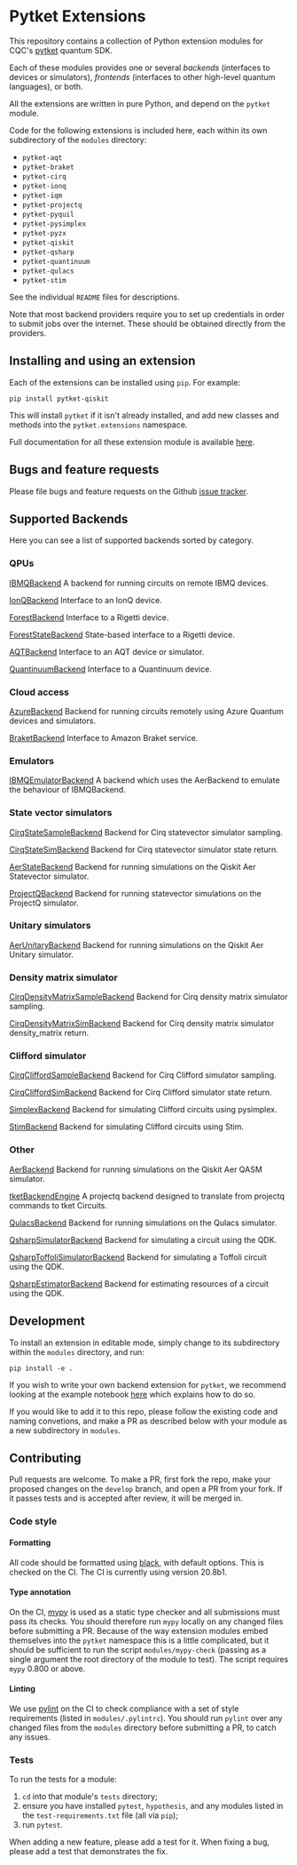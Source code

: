 # Pytket Extensions

This repository contains a collection of Python extension modules for CQC's
[pytket](https://cqcl.github.io/tket/pytket/api/index.html) quantum SDK.

Each of these modules provides one or several _backends_ (interfaces to devices
or simulators), _frontends_ (interfaces to other high-level quantum languages),
or both.

All the extensions are written in pure Python, and depend on the `pytket`
module.

Code for the following extensions is included here, each within its own
subdirectory of the `modules` directory:

* `pytket-aqt`
* `pytket-braket`
* `pytket-cirq`
* `pytket-ionq`
* `pytket-iqm`
* `pytket-projectq`
* `pytket-pyquil`
* `pytket-pysimplex`
* `pytket-pyzx`
* `pytket-qiskit`
* `pytket-qsharp`
* `pytket-quantinuum`
* `pytket-qulacs`
* `pytket-stim`

See the individual `README` files for descriptions.

Note that most backend providers require you to set up credentials in order to
submit jobs over the internet. These should be obtained directly from the
providers.

## Installing and using an extension

Each of the extensions can be installed using `pip`. For example:

```shell
pip install pytket-qiskit
```

This will install `pytket` if it isn't already installed, and add new classes
and methods into the `pytket.extensions` namespace.

Full documentation for all these extension module is available
[here](https://cqcl.github.io/pytket-extensions/api/index.html).

## Bugs and feature requests

Please file bugs and feature requests on the Github
[issue tracker](https://github.com/CQCL/pytket-extensions/issues).

## Supported Backends

Here you can see a list of supported backends sorted by category.

### QPUs

[IBMQBackend](https://cqcl.github.io/pytket-extensions/api/qiskit/api.html#pytket.extensions.qiskit.IBMQBackend)
A backend for running circuits on remote IBMQ devices.

[IonQBackend](https://cqcl.github.io/pytket-extensions/api/ionq/api.html#pytket.extensions.ionq.IonQBackend)
Interface to an IonQ device.

[ForestBackend](https://cqcl.github.io/pytket-extensions/api/pyquil/api.html#pytket.extensions.pyquil.ForestBackend)
Interface to a Rigetti device.

[ForestStateBackend](https://cqcl.github.io/pytket-extensions/api/pyquil/api.html#pytket.extensions.pyquil.ForestStateBackend)
State-based interface to a Rigetti device.

[AQTBackend](https://cqcl.github.io/pytket-extensions/api/aqt/api.html#pytket.extensions.aqt.AQTBackend)
Interface to an AQT device or simulator.

[QuantinuumBackend](https://cqcl.github.io/pytket-extensions/api/quantinuum/api.html#pytket.extensions.quantinuum.QuantinuumBackend)
Interface to a Quantinuum device.

### Cloud access

[AzureBackend](https://cqcl.github.io/pytket-extensions/api/qsharp/api.html#pytket.extensions.qsharp.AzureBackend)
Backend for running circuits remotely using Azure Quantum devices and simulators.

[BraketBackend](https://cqcl.github.io/pytket-extensions/api/braket/api.html#pytket.extensions.braket.BraketBackend)
Interface to Amazon Braket service.

### Emulators

[IBMQEmulatorBackend](https://cqcl.github.io/pytket-extensions/api/qiskit/api.html#pytket.extensions.qiskit.IBMQEmulatorBackend)
A backend which uses the AerBackend to emulate the behaviour of IBMQBackend.

### State vector simulators

[CirqStateSampleBackend](https://cqcl.github.io/pytket-extensions/api/cirq/api.html#pytket.extensions.cirq.CirqStateSampleBackend)
Backend for Cirq statevector simulator sampling.

[CirqStateSimBackend](https://cqcl.github.io/pytket-extensions/api/cirq/api.html#pytket.extensions.cirq.CirqStateSimBackend)
Backend for Cirq statevector simulator state return.

[AerStateBackend](https://cqcl.github.io/pytket-extensions/api/qiskit/api.html#pytket.extensions.qiskit.AerStateBackend)
Backend for running simulations on the Qiskit Aer Statevector simulator.

[ProjectQBackend](https://cqcl.github.io/pytket-extensions/api/projectq/api.html#pytket.extensions.projectq.ProjectQBackend)
Backend for running statevector simulations on the ProjectQ simulator.

### Unitary simulators

[AerUnitaryBackend](https://cqcl.github.io/pytket-extensions/api/qiskit/api.html#pytket.extensions.qiskit.AerUnitaryBackend)
Backend for running simulations on the Qiskit Aer Unitary simulator.

### Density matrix simulator

[CirqDensityMatrixSampleBackend](https://cqcl.github.io/pytket-extensions/api/cirq/api.html#pytket.extensions.cirq.CirqDensityMatrixSampleBackend)
Backend for Cirq density matrix simulator sampling.

[CirqDensityMatrixSimBackend](https://cqcl.github.io/pytket-extensions/api/cirq/api.html#pytket.extensions.cirq.CirqDensityMatrixSimBackend)
Backend for Cirq density matrix simulator density_matrix return.

### Clifford simulator

[CirqCliffordSampleBackend](https://cqcl.github.io/pytket-extensions/api/cirq/api.html#pytket.extensions.cirq.CirqCliffordSampleBackend)
Backend for Cirq Clifford simulator sampling.

[CirqCliffordSimBackend](https://cqcl.github.io/pytket-extensions/api/cirq/api.html#pytket.extensions.cirq.CirqCliffordSimBackend)
Backend for Cirq Clifford simulator state return.

[SimplexBackend](https://cqcl.github.io/pytket-extensions/api/pysimplex/api.html#pytket.extensions.pysimplex.SimplexBackend)
Backend for simulating Clifford circuits using pysimplex.

[StimBackend](https://cqcl.github.io/pytket-extensions/api/stim/api.html#pytket.extensions.stim.StimBackend)
Backend for simulating Clifford circuits using Stim.

### Other

[AerBackend](https://cqcl.github.io/pytket-extensions/api/qiskit/api.html#pytket.extensions.qiskit.AerBackend)
Backend for running simulations on the Qiskit Aer QASM simulator.

[tketBackendEngine](https://cqcl.github.io/pytket-extensions/api/projectq/api.html#pytket.extensions.projectq.tketBackendEngine)
A projectq backend designed to translate from projectq commands to tket Circuits.

[QulacsBackend](https://cqcl.github.io/pytket-extensions/api/qulacs/api.html#pytket.extensions.qulacs.QulacsBackend)
Backend for running simulations on the Qulacs simulator.

[QsharpSimulatorBackend](https://cqcl.github.io/pytket-extensions/api/qsharp/api.html#pytket.extensions.qsharp.QsharpSimulatorBackend)
Backend for simulating a circuit using the QDK.

[QsharpToffoliSimulatorBackend](https://cqcl.github.io/pytket-extensions/api/qsharp/api.html#pytket.extensions.qsharp.QsharpToffoliSimulatorBackend)
Backend for simulating a Toffoli circuit using the QDK.

[QsharpEstimatorBackend](https://cqcl.github.io/pytket-extensions/api/qsharp/api.html#pytket.extensions.qsharp.QsharpEstimatorBackend)
Backend for estimating resources of a circuit using the QDK.

## Development

To install an extension in editable mode, simply change to its subdirectory
within the `modules` directory, and run:

```shell
pip install -e .
```

If you wish to write your own backend extension for `pytket`, we recommend
looking at the example notebook
[here](https://github.com/CQCL/pytket/blob/main/examples/creating_backends.ipynb)
which explains how to do so.

If you would like to add it to this repo, please follow the existing code and
naming convetions, and make a PR as described below with your module as a new
subdirectory in `modules`.

## Contributing

Pull requests are welcome. To make a PR, first fork the repo, make your proposed
changes on the `develop` branch, and open a PR from your fork. If it passes
tests and is accepted after review, it will be merged in.

### Code style

#### Formatting

All code should be formatted using
[black](https://black.readthedocs.io/en/stable/), with default options. This is
checked on the CI. The CI is currently using version 20.8b1.

#### Type annotation

On the CI, [mypy](https://mypy.readthedocs.io/en/stable/) is used as a static
type checker and all submissions must pass its checks. You should therefore run
`mypy` locally on any changed files before submitting a PR. Because of the way
extension modules embed themselves into the `pytket` namespace this is a little
complicated, but it should be sufficient to run the script `modules/mypy-check`
(passing as a single argument the root directory of the module to test). The
script requires `mypy` 0.800 or above.

#### Linting

We use [pylint](https://pypi.org/project/pylint/) on the CI to check compliance
with a set of style requirements (listed in `modules/.pylintrc`). You should run
`pylint` over any changed files from the `modules` directory before submitting a
PR, to catch any issues.

### Tests

To run the tests for a module:

1. `cd` into that module's `tests` directory;
2. ensure you have installed `pytest`, `hypothesis`, and any modules listed in
the `test-requirements.txt` file (all via `pip`);
3. run `pytest`.

When adding a new feature, please add a test for it. When fixing a bug, please
add a test that demonstrates the fix.
